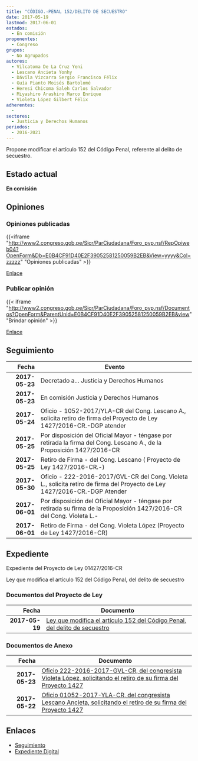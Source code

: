 ```yaml
---
title: "CÓDIGO.-PENAL 152/DELITO DE SECUESTRO"
date: 2017-05-19
lastmod: 2017-06-01
estados: 
  - En comisión
proponentes: 
  - Congreso
grupos: 
  - No Agrupados
autores: 
  - Vilcatoma De La Cruz Yeni
  - Lescano Ancieta Yonhy
  - Dávila Vizcarra Sergio Francisco Félix
  - Guía Pianto Moisés Bartolomé
  - Heresi Chicoma Saleh Carlos Salvador
  - Miyashiro Arashiro Marco Enrique
  - Violeta López Gilbert Félix
adherentes: 
  - 
sectores: 
  - Justicia y Derechos Humanos
periodos: 
  - 2016-2021
---
```


Propone modificar el artículo 152 del Código Penal, referente al delito de secuestro.


## Estado actual

**En comisión**

## Opiniones

### Opiniones publicadas

{{<iframe "http://www2.congreso.gob.pe/Sicr/ParCiudadana/Foro_pvp.nsf/RepOpiweb04?OpenForm&Db=E0B4CF91D40E2F39052581250059B2EB&View=yyyy&Col=zzzzz" "Opiniones publicadas" >}}

[Enlace](http://www2.congreso.gob.pe/Sicr/ParCiudadana/Foro_pvp.nsf/RepOpiweb04?OpenForm&Db=E0B4CF91D40E2F39052581250059B2EB&View=yyyy&Col=zzzzz)
### Publicar opinión

{{< iframe "http://www2.congreso.gob.pe/Sicr/ParCiudadana/Foro_pvp.nsf/Documentos?OpenForm&ParentUnid=E0B4CF91D40E2F39052581250059B2EB&view" "Brindar opinión" >}}

[Enlace](http://www2.congreso.gob.pe/Sicr/ParCiudadana/Foro_pvp.nsf/Documentos?OpenForm&ParentUnid=E0B4CF91D40E2F39052581250059B2EB&view)

## Seguimiento

| Fecha | Evento |
|------:|--------|
| **2017-05-23** | Decretado a... Justicia y Derechos Humanos|
| **2017-05-23** | En comisión Justicia y Derechos Humanos|
| **2017-05-24** | Oficio - 1052-2017/YLA-CR del Cong. Lescano A., solicita retiro de firma del Proyecto de Ley 1427/2016-CR.-DGP atender|
| **2017-05-25** | Por disposición del Oficial Mayor - téngase por retirada la firma del Cong. Lescano A., de la Proposición 1427/2016-CR|
| **2017-05-25** | Retiro de Firma - del Cong. Lescano ( Proyecto de Ley 1427/2016-CR.-)|
| **2017-05-30** | Oficio - 222-2016-2017/GVL-CR del Cong. Violeta L., solicita retiro de firma del Proyecto de Ley 1427/2016-CR.-DGP Atender|
| **2017-06-01** | Por disposición del Oficial Mayor - téngase por retirada su firma de la Proposición 1427/2016-CR del Cong. Violeta L.-|
| **2017-06-01** | Retiro de Firma - del Cong. Violeta López (Proyecto de Ley 1427/2016-CR)|


## Expediente

Expediente del Proyecto de Ley 01427/2016-CR

Ley que modifica el artículo 152 del Código Penal, del delito de secuestro


### Documentos del Proyecto de Ley

| Fecha | Documento |
|------:|--------|
| **2017-05-19** | [Ley que modifica el artículo 152 del Código Penal, del delito de secuestro](http://www.leyes.congreso.gob.pe/Documentos/2016_2021/Proyectos_de_Ley_y_de_Resoluciones_Legislativas/PL0142720170519...pdf) |

### Documentos de Anexo

| Fecha | Documento |
|------:|--------|
| **2017-05-23** | [Oficio 222-2016-2017-GVL-CR, del congresista Violeta López, solicitando el retiro de su firma del Proyecto 1427](http://www.leyes.congreso.gob.pe/Documentos/2016_2021/Oficios/Congresistas/OFICIO-222-2016-2017-GVL-CR.PDF) |
| **2017-05-22** | [Oficio 01052-2017-YLA-CR, del congresista Lescano Ancieta, solicitando el retiro de su firma del Proyecto 1427](http://www.leyes.congreso.gob.pe/Documentos/2016_2021/Oficios/Congresistas/OFICIO-01052-2017-YLA-CR.pdf) |

## Enlaces 

- [Seguimiento](http://www2.congreso.gob.pe/Sicr/TraDocEstProc/CLProLey2016.nsf/f7fff46988ca05b1052578e100829cc7/ec94d3e9c8a6cea7052581250056b4e4?OpenDocument)
- [Expediente Digital](http://www2.congreso.gob.pehttp://www2.congreso.gob.pe/Sicr/TraDocEstProc/CLProLey2016.nsf/f7fff46988ca05b1052578e100829cc7/ec94d3e9c8a6cea7052581250056b4e4?OpenDocument&Click=05257FB7005EB655.eb71d0cf91d8294e05256cdf006b5706/$Body/0.1C6C)
